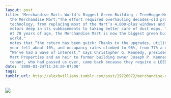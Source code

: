 ```yaml
---
layout: post
title: 'Merchandise Mart: World’s Biggest Green Building : TreeHuggerNeat story about
  the Merchandise Mart:"The effort required overhauling decades-old practices and
  technology, from replacing most of the Mart’s 4,000-plus windows and upgrading rusty
  motors deep in its subbasements to taking better care of dust mops. The reward:
  At 78 years of age, the Merchandise Mart is now the biggest green building in the
  world."                                                               Business Week
  notes that “the return has been quick: Thanks to the upgrades, utility bills last
  year fell about 10%, and occupancy rates climbed to 96%, from 77% a decade ago.
  “We’ve had a wave of interest,” says Christopher G. Kennedy, president of Merchandise
  Mart Properties and an heir to former building owner Joseph P. Kennedy. “One prospective
  tenant, who had passed us over, came back because they require a LEED space.” '
date: '2008-03-24T11:24:20-07:00'
tags: 
tumblr_url: http://alexhwilliams.tumblr.com/post/29726072/merchandise-mart-worlds-biggest-green-building
---
```

<img src="http://24.media.tumblr.com/EXq6qISRE6ywypureYeykSUF_500.jpg"/>
